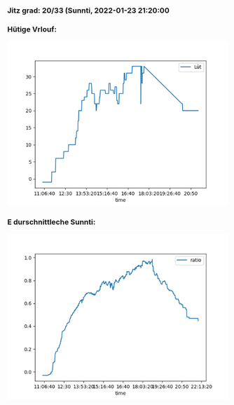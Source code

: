 ### Jitz grad: 20/33 (Sunnti, 2022-01-23 21:20:00

### Hütige Vrlouf:
![Graph](Today.png)

### E durschnittleche Sunnti:
![Graph](Sunnti.png)